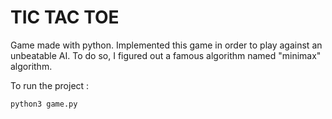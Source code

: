 # TIC TAC TOE

Game made with python. Implemented this game in order to play against an unbeatable AI.
To do so, I figured out a famous algorithm named "minimax" algorithm.

To run the project :

```
python3 game.py

```